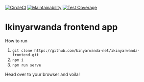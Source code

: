 [![CircleCI](https://circleci.com/gh/kinyarwanda-net/ikinyarwanda-frontend.svg?style=svg)](https://circleci.com/gh/kinyarwanda-net/ikinyarwanda-frontend) [![Maintainability](https://api.codeclimate.com/v1/badges/a59c08036f3bb12839b0/maintainability)](https://codeclimate.com/github/kinyarwanda-net/ikinyarwanda-frontend/maintainability) [![Test Coverage](https://api.codeclimate.com/v1/badges/a59c08036f3bb12839b0/test_coverage)](https://codeclimate.com/github/kinyarwanda-net/ikinyarwanda-frontend/test_coverage)

# Ikinyarwanda frontend app

How to run

1. `git clone https://github.com/kinyarwanda-net/ikinyarwanda-frontend.git`  
2. `npm i`  
3. `npm run serve`  

Head over to your browser and voila!
